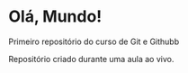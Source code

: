 # Olá, Mundo!
 Primeiro repositório do curso de Git e Githubb

 Repositório criado durante uma aula ao vivo.
